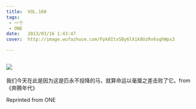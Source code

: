 ```yaml
---
title:	VOL.160
tags:
 - 一个
 - ONE
date:	2013/03/16 1:43:47
cover:	http://image.wufazhuce.com/Fpk0ItxSBy6lXik8UzRv6sqhWps3

---
```

![](http://image.wufazhuce.com/Fpk0ItxSBy6lXik8UzRv6sqhWps3)
---

我们今天在此是因为这是匹永不投降的马，就算命运以毫厘之差击败了它。from《奔腾年代》
 
Reprinted from ONE
